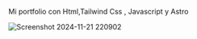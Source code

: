 Mi portfolio con Html,Tailwind Css , Javascript y Astro

![Screenshot 2024-11-21 220902](https://github.com/user-attachments/assets/5826b3c4-871d-4e53-bf03-d6cb8e2dcc00)



